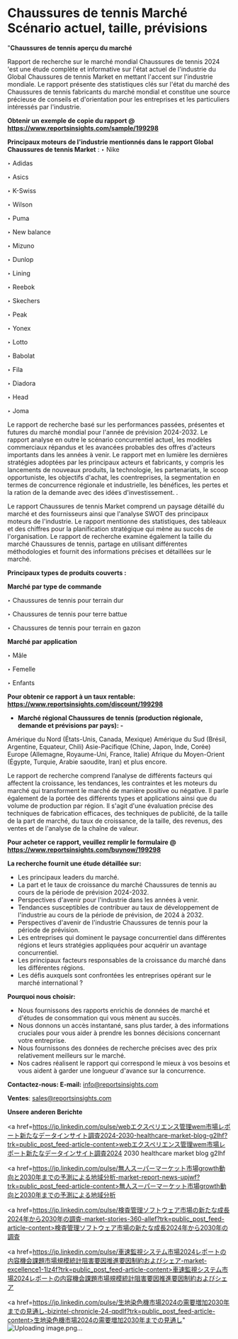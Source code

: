 # Chaussures de tennis Marché Scénario actuel, taille, prévisions

"<strong>Chaussures de tennis aperçu du marché</strong>

Rapport de recherche sur le marché mondial Chaussures de tennis 2024 'est une étude complète et informative sur l'état actuel de l'industrie du Global Chaussures de tennis Market en mettant l'accent sur l'industrie mondiale. Le rapport présente des statistiques clés sur l'état du marché des Chaussures de tennis fabricants du marché mondial et constitue une source précieuse de conseils et d'orientation pour les entreprises et les particuliers intéressés par l'industrie.

<strong>Obtenir un exemple de copie du rapport @ <a href=https://www.reportsinsights.com/sample/199298>https://www.reportsinsights.com/sample/199298</a></strong>

<strong>Principaux moteurs de l'industrie mentionnés dans le rapport Global Chaussures de tennis Market</strong> :
‣ Nike

‣ Adidas

‣ Asics

‣ K-Swiss

‣ Wilson

‣ Puma

‣ New balance

‣ Mizuno

‣ Dunlop

‣ Lining

‣ Reebok

‣ Skechers

‣ Peak

‣ Yonex

‣ Lotto

‣ Babolat

‣ Fila

‣ Diadora

‣ Head

‣ Joma

Le rapport de recherche basé sur les performances passées, présentes et futures du marché mondial pour l'année de prévision 2024-2032. Le rapport analyse en outre le scénario concurrentiel actuel, les modèles commerciaux répandus et les avancées probables des offres d'acteurs importants dans les années à venir. Le rapport met en lumière les dernières stratégies adoptées par les principaux acteurs et fabricants, y compris les lancements de nouveaux produits, la technologie, les partenariats, le scoop opportuniste, les objectifs d'achat, les coentreprises, la segmentation en termes de concurrence régionale et industrielle, les bénéfices, les pertes et la ration de la demande avec des idées d'investissement. .

Le rapport Chaussures de tennis Market comprend un paysage détaillé du marché et des fournisseurs ainsi que l'analyse SWOT des principaux moteurs de l'industrie. Le rapport mentionne des statistiques, des tableaux et des chiffres pour la planification stratégique qui mène au succès de l'organisation. Le rapport de recherche examine également la taille du marché Chaussures de tennis, partage en utilisant différentes méthodologies et fournit des informations précises et détaillées sur le marché.

<strong>Principaux types de produits couverts :</strong>

<strong>Marché par type de commande</strong>

‣ Chaussures de tennis pour terrain dur

‣ Chaussures de tennis pour terre battue

‣ Chaussures de tennis pour terrain en gazon

<strong>Marché par application</strong>

‣ Mâle

‣ Femelle

‣ Enfants

<strong>Pour obtenir ce rapport à un taux rentable: <a href=https://www.reportsinsights.com/discount/199298>https://www.reportsinsights.com/discount/199298</a></strong>
<ul>
  <li><strong>Marché régional Chaussures de tennis (production régionale, demande et prévisions par pays): -</strong></li>
</ul>
Amérique du Nord (États-Unis, Canada, Mexique)
Amérique du Sud (Brésil, Argentine, Equateur, Chili)
Asie-Pacifique (Chine, Japon, Inde, Corée)
Europe (Allemagne, Royaume-Uni, France, Italie)
Afrique du Moyen-Orient (Égypte, Turquie, Arabie saoudite, Iran) et plus encore.

Le rapport de recherche comprend l’analyse de différents facteurs qui affectent la croissance, les tendances, les contraintes et les moteurs du marché qui transforment le marché de manière positive ou négative. Il parle également de la portée des différents types et applications ainsi que du volume de production par région. Il s'agit d'une évaluation précise des techniques de fabrication efficaces, des techniques de publicité, de la taille de la part de marché, du taux de croissance, de la taille, des revenus, des ventes et de l'analyse de la chaîne de valeur.

<strong>Pour acheter ce rapport, veuillez remplir le formulaire @   <a href=https://www.reportsinsights.com/buynow/199298>https://www.reportsinsights.com/buynow/199298</a></strong>

<strong>La recherche fournit une étude détaillée sur:</strong>
<ul>
  <li>Les principaux leaders du marché.</li>
  <li>La part et le taux de croissance du marché Chaussures de tennis au cours de la période de prévision 2024-2032.</li>
  <li>Perspectives d'avenir pour l'industrie dans les années à venir.</li>
  <li>Tendances susceptibles de contribuer au taux de développement de l'industrie au cours de la période de prévision, de 2024 à 2032.</li>
  <li>Perspectives d'avenir de l'industrie Chaussures de tennis pour la période de prévision.</li>
  <li>Les entreprises qui dominent le paysage concurrentiel dans différentes régions et leurs stratégies appliquées pour acquérir un avantage concurrentiel.</li>
  <li>Les principaux facteurs responsables de la croissance du marché dans les différentes régions.</li>
  <li>Les défis auxquels sont confrontées les entreprises opérant sur le marché international ?</li>
</ul>
<strong>Pourquoi nous choisir:</strong>
<ul>
  <li>Nous fournissons des rapports enrichis de données de marché et d'études de consommation qui vous mènent au succès.</li>
  <li>Nous donnons un accès instantané, sans plus tarder, à des informations cruciales pour vous aider à prendre les bonnes décisions concernant votre entreprise.</li>
  <li>Nous fournissons des données de recherche précises avec des prix relativement meilleurs sur le marché.</li>
  <li>Nos cadres réalisent le rapport qui correspond le mieux à vos besoins et vous aident à garder une longueur d'avance sur la concurrence.</li>
</ul>
<strong>Contactez-nous:
</strong><strong>E-mail:</strong> <a href=mailto:info@reportsinsights.com>info@reportsinsights.com</a>

<strong>Ventes</strong>: <a href=mailto:sales@reportsinsights.com>sales@reportsinsights.com</a>

<strong>Unsere anderen Berichte</strong>

<a href=https://jp.linkedin.com/pulse/webエクスペリエンス管理wem市場レポート新たなデータインサイト調査2024-2030-healthcare-market-blog-g2lhf?trk=public_post_feed-article-content>webエクスペリエンス管理wem市場レポート新たなデータインサイト調査2024 2030 healthcare market blog g2lhf</a>

<a href=https://jp.linkedin.com/pulse/無人スーパーマーケット市場growth動向と2030年までの予測による地域分析-market-report-news-upjwf?trk=public_post_feed-article-content>無人スーパーマーケット市場growth動向と2030年までの予測による地域分析</a>

<a href=https://jp.linkedin.com/pulse/検査管理ソフトウェア市場の新たな成長2024年から2030年の調査-market-stories-360-allef?trk=public_post_feed-article-content>検査管理ソフトウェア市場の新たな成長2024年から2030年の調査</a>

<a href=https://jp.linkedin.com/pulse/車速監視システム市場2024レポートの内容機会課題市場規模統計阻害要因推進要因制約およびシェア-market-excellence1-1lz4f?trk=public_post_feed-article-content>車速監視システム市場2024レポートの内容機会課題市場規模統計阻害要因推進要因制約およびシェア</a>

<a href=https://jp.linkedin.com/pulse/生地染色機市場2024の需要増加2030年までの見通し-bizintel-chronicle-24-qpdlf?trk=public_post_feed-article-content>生地染色機市場2024の需要増加2030年までの見通し</a>"
![Uploading image.png…]()
